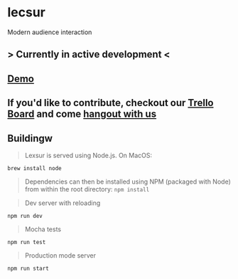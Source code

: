 # lecsur
Modern audience interaction

## > Currently in active development <

## [Demo](http://lexsur.herokuapp.com)

## If you'd like to contribute, checkout our [Trello Board](https://trello.com/b/mffBye8Z) and come [hangout with us](https://discord.gg/vJjgKT7)

## Buildingw
> Lexsur is served using Node.js. On MacOS:

`brew install node`

> Dependencies can then be installed using NPM (packaged with Node)
>from within the root directory:
`npm install`

> Dev server with reloading

`npm run dev`

> Mocha tests

`npm run test`

> Production mode server

`npm run start`